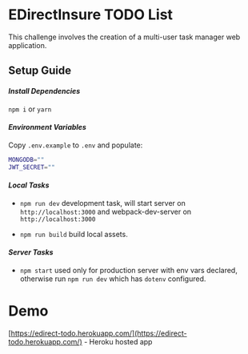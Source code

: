 # EDirectInsure TODO List

This challenge involves the creation of a multi-user task manager web application.

## Setup Guide

#### _Install Dependencies_

`npm i` or `yarn`

#### _Environment Variables_

Copy `.env.example` to `.env` and populate:

```sh
MONGODB=""
JWT_SECRET=""
```

#### _Local Tasks_

- `npm run dev` development task, will start server on `http://localhost:3000` and webpack-dev-server on `http://localhost:3000`

- `npm run build` build local assets.

#### _Server Tasks_

- `npm start` used only for production server with env vars declared, otherwise run `npm run dev` which has `dotenv` configured.


# Demo

[https://edirect-todo.herokuapp.com/](https://edirect-todo.herokuapp.com/) - Heroku hosted app